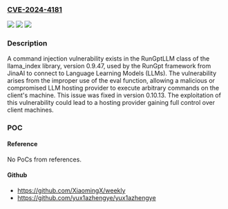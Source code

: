 ### [CVE-2024-4181](https://cve.mitre.org/cgi-bin/cvename.cgi?name=CVE-2024-4181)
![](https://img.shields.io/static/v1?label=Product&message=run-llama%2Fllama_index&color=blue)
![](https://img.shields.io/static/v1?label=Version&message=unspecified%3C%200.10.13%20&color=brighgreen)
![](https://img.shields.io/static/v1?label=Vulnerability&message=CWE-94%20Improper%20Control%20of%20Generation%20of%20Code&color=brighgreen)

### Description

A command injection vulnerability exists in the RunGptLLM class of the llama_index library, version 0.9.47, used by the RunGpt framework from JinaAI to connect to Language Learning Models (LLMs). The vulnerability arises from the improper use of the eval function, allowing a malicious or compromised LLM hosting provider to execute arbitrary commands on the client's machine. This issue was fixed in version 0.10.13. The exploitation of this vulnerability could lead to a hosting provider gaining full control over client machines.

### POC

#### Reference
No PoCs from references.

#### Github
- https://github.com/XiaomingX/weekly
- https://github.com/yux1azhengye/yux1azhengye

